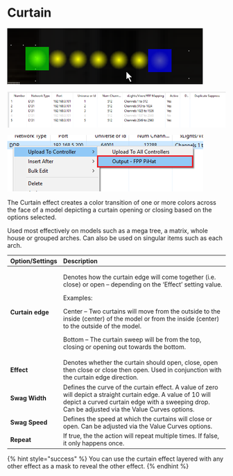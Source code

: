 # Curtain

![Icon](../../.gitbook/assets/image%20%28795%29.png)

![Sequencer Grid](../../.gitbook/assets/image%20%28379%29.png)

![](../../.gitbook/assets/image%20%28463%29.png)

The Curtain effect creates a color transition of one or more colors across the face of a model depicting a curtain opening or closing based on the options selected.

Used most effectively on models such as a mega tree, a matrix, whole house or grouped arches. Can also be used on singular items such as each arch.

<table>
  <thead>
    <tr>
      <th style="text-align:left"><b>Option/Settings</b>
      </th>
      <th style="text-align:left">Description</th>
    </tr>
  </thead>
  <tbody>
    <tr>
      <td style="text-align:left"><b>Curtain edge</b>
      </td>
      <td style="text-align:left">
        <p>Denotes how the curtain edge will come together (i.e. close) or open &#x2013;
          depending on the &#x2018;Effect&#x2019; setting value.
          <br />
        </p>
        <p>Examples:</p>
        <p>Center &#x2013; Two curtains will move from the outside to the inside
          (center) of the model or from the inside (center) to the outside of the
          model.</p>
        <p>Bottom &#x2013; The curtain sweep will be from the top, closing or opening
          out towards the bottom.</p>
      </td>
    </tr>
    <tr>
      <td style="text-align:left"><b>Effect</b>
      </td>
      <td style="text-align:left">Denotes whether the curtain should open, close, open then close or close
        then open. Used in conjunction with the curtain edge direction.</td>
    </tr>
    <tr>
      <td style="text-align:left"><b>Swag Width</b>
      </td>
      <td style="text-align:left">Defines the curve of the curtain effect. A value of zero will depict a
        straight curtain edge. A value of 10 will depict a curved curtain edge
        with a sweeping drop. Can be adjusted via the Value Curves options.</td>
    </tr>
    <tr>
      <td style="text-align:left"><b>Swag Speed</b>
      </td>
      <td style="text-align:left">Defines the speed at which the curtains will close or open. Can be adjusted
        via the Value Curves options.</td>
    </tr>
    <tr>
      <td style="text-align:left"><b>Repeat</b>
      </td>
      <td style="text-align:left">If true, the the action will repeat multiple times. If false, it only
        happens once.</td>
    </tr>
  </tbody>
</table>{% hint style="success" %}
You can use the curtain effect layered with any other effect as a mask to reveal the other effect.
{% endhint %}

